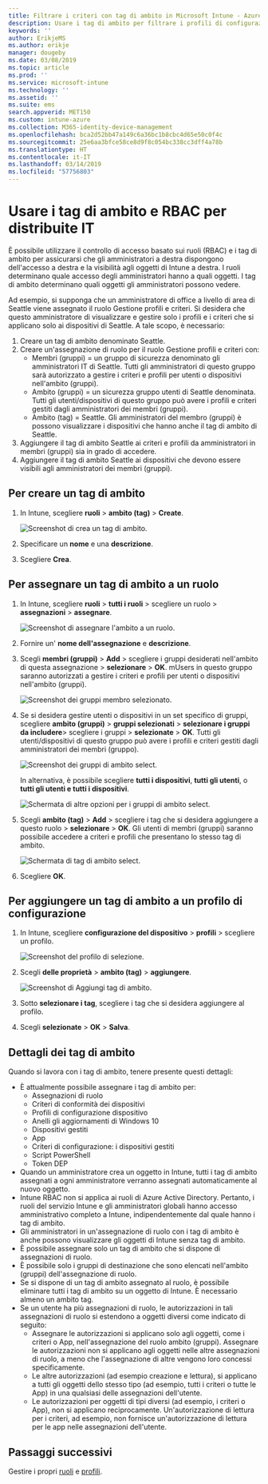 ```yaml
---
title: Filtrare i criteri con tag di ambito in Microsoft Intune - Azure | Microsoft Docs
description: Usare i tag di ambito per filtrare i profili di configurazione in base a ruoli specifici.
keywords: ''
author: ErikjeMS
ms.author: erikje
manager: dougeby
ms.date: 03/08/2019
ms.topic: article
ms.prod: ''
ms.service: microsoft-intune
ms.technology: ''
ms.assetid: ''
ms.suite: ems
search.appverid: MET150
ms.custom: intune-azure
ms.collection: M365-identity-device-management
ms.openlocfilehash: bca2d52bb47a149c6a36bc1b8cbc4d65e50c0f4c
ms.sourcegitcommit: 25e6aa3bfce58ce8d9f8c054bc338cc3dff4a78b
ms.translationtype: HT
ms.contentlocale: it-IT
ms.lasthandoff: 03/14/2019
ms.locfileid: "57756803"
---
```

# <a name="use-rbac-and-scope-tags-for-distributed-it"></a>Usare i tag di ambito e RBAC per distribuite IT

È possibile utilizzare il controllo di accesso basato sui ruoli (RBAC) e i tag di ambito per assicurarsi che gli amministratori a destra dispongono dell'accesso a destra e la visibilità agli oggetti di Intune a destra. I ruoli determinano quale accesso degli amministratori hanno a quali oggetti. I tag di ambito determinano quali oggetti gli amministratori possono vedere.

Ad esempio, si supponga che un amministratore di office a livello di area di Seattle viene assegnato il ruolo Gestione profili e criteri. Si desidera che questo amministratore di visualizzare e gestire solo i profili e i criteri che si applicano solo ai dispositivi di Seattle. A tale scopo, è necessario:

1. Creare un tag di ambito denominato Seattle.
2. Creare un'assegnazione di ruolo per il ruolo Gestione profili e criteri con: 
    - Membri (gruppi) = un gruppo di sicurezza denominato gli amministratori IT di Seattle. Tutti gli amministratori di questo gruppo sarà autorizzato a gestire i criteri e profili per utenti o dispositivi nell'ambito (gruppi).
    - Ambito (gruppi) = un sicurezza gruppo utenti di Seattle denominata. Tutti gli utenti/dispositivi di questo gruppo può avere i profili e criteri gestiti dagli amministratori dei membri (gruppi). 
    - Ambito (tag) = Seattle. Gli amministratori del membro (gruppi) è possono visualizzare i dispositivi che hanno anche il tag di ambito di Seattle.
3. Aggiungere il tag di ambito Seattle ai criteri e profili da amministratori in membri (gruppi) sia in grado di accedere.
4. Aggiungere il tag di ambito Seattle ai dispositivi che devono essere visibili agli amministratori dei membri (gruppi). 


## <a name="to-create-a-scope-tag"></a>Per creare un tag di ambito

1. In Intune, scegliere **ruoli** > **ambito (tag)** > **Create**.

    ![Screenshot di crea un tag di ambito.](./media/scope-tags/create-scope-tag.png)

2. Specificare un **nome** e una **descrizione**.
3. Scegliere **Crea**.

## <a name="to-assign-a-scope-tag-to-a-role"></a>Per assegnare un tag di ambito a un ruolo

1. In Intune, scegliere **ruoli** > **tutti i ruoli** > scegliere un ruolo > **assegnazioni** > **assegnare**.

    ![Screenshot di assegnare l'ambito a un ruolo.](./media/scope-tags/assign-scope-to-role.png)

2. Fornire un' **nome dell'assegnazione** e **descrizione**.
3. Scegli **membri (gruppi)** > **Add** > scegliere i gruppi desiderati nell'ambito di questa assegnazione > **selezionare**  >   **OK**. mUsers in questo gruppo saranno autorizzati a gestire i criteri e profili per utenti o dispositivi nell'ambito (gruppi).

    ![Screenshot dei gruppi membro selezionato.](./media/scope-tags/select-member-groups.png)

4. Se si desidera gestire utenti o dispositivi in un set specifico di gruppi, scegliere **ambito (gruppi)** > **gruppi selezionati** > **selezionare i gruppi da includere**> scegliere i gruppi > **selezionate** > **OK**. Tutti gli utenti/dispositivi di questo gruppo può avere i profili e criteri gestiti dagli amministratori dei membri (gruppo).

    ![Screenshot dei gruppi di ambito select.](./media/scope-tags/select-scope-groups.png)

    In alternativa, è possibile scegliere **tutti i dispositivi**, **tutti gli utenti**, o **tutti gli utenti e tutti i dispositivi**.

    ![Schermata di altre opzioni per i gruppi di ambito select.](./media/scope-tags/scope-group-other-options.png)
    
5. Scegli **ambito (tag)** > **Add** > scegliere i tag che si desidera aggiungere a questo ruolo > **selezionare** > **OK**. Gli utenti di membri (gruppi) saranno possibile accedere a criteri e profili che presentano lo stesso tag di ambito.

    ![Schermata di tag di ambito select.](./media/scope-tags/select-scope-tags.png)

6. Scegliere **OK**. 

## <a name="to-add-a-scope-tag-to-a-configuration-profile"></a>Per aggiungere un tag di ambito a un profilo di configurazione
1. In Intune, scegliere **configurazione del dispositivo** > **profili** > scegliere un profilo.

    ![Screenshot del profilo di selezione.](./media/scope-tags/choose-profile.png)

2. Scegli **delle proprietà** > **ambito (tag)** > **aggiungere**.

    ![Screenshot di Aggiungi tag di ambito.](./media/scope-tags/add-scope-tags.png)

3. Sotto **selezionare i tag**, scegliere i tag che si desidera aggiungere al profilo.
4. Scegli **selezionate** > **OK** > **Salva**.

## <a name="scope-tag-details"></a>Dettagli dei tag di ambito
Quando si lavora con i tag di ambito, tenere presente questi dettagli:

- È attualmente possibile assegnare i tag di ambito per:
    - Assegnazioni di ruolo
    - Criteri di conformità dei dispositivi
    - Profili di configurazione dispositivo
    - Anelli gli aggiornamenti di Windows 10
    - Dispositivi gestiti
    - App
    - Criteri di configurazione: i dispositivi gestiti
    - Script PowerShell
    - Token DEP
- Quando un amministratore crea un oggetto in Intune, tutti i tag di ambito assegnati a ogni amministratore verranno assegnati automaticamente al nuovo oggetto.
- Intune RBAC non si applica ai ruoli di Azure Active Directory. Pertanto, i ruoli del servizio Intune e gli amministratori globali hanno accesso amministrativo completo a Intune, indipendentemente dal quale hanno i tag di ambito.
- Gli amministratori in un'assegnazione di ruolo con i tag di ambito è anche possono visualizzare gli oggetti di Intune senza tag di ambito.
- È possibile assegnare solo un tag di ambito che si dispone di assegnazioni di ruolo.
- È possibile solo i gruppi di destinazione che sono elencati nell'ambito (gruppi) dell'assegnazione di ruolo.
- Se si dispone di un tag di ambito assegnato al ruolo, è possibile eliminare tutti i tag di ambito su un oggetto di Intune. È necessario almeno un ambito tag.
- Se un utente ha più assegnazioni di ruolo, le autorizzazioni in tali assegnazioni di ruolo si estendono a oggetti diversi come indicato di seguito:
    - Assegnare le autorizzazioni si applicano solo agli oggetti, come i criteri o App, nell'assegnazione del ruolo ambito (gruppi). Assegnare le autorizzazioni non si applicano agli oggetti nelle altre assegnazioni di ruolo, a meno che l'assegnazione di altre vengono loro concessi specificamente.
    - Le altre autorizzazioni (ad esempio creazione e lettura), si applicano a tutti gli oggetti dello stesso tipo (ad esempio, tutti i criteri o tutte le App) in una qualsiasi delle assegnazioni dell'utente.
    - Le autorizzazioni per oggetti di tipi diversi (ad esempio, i criteri o App), non si applicano reciprocamente. Un'autorizzazione di lettura per i criteri, ad esempio, non fornisce un'autorizzazione di lettura per le app nelle assegnazioni dell'utente.





## <a name="next-steps"></a>Passaggi successivi

Gestire i propri [ruoli](role-based-access-control.md) e [profili](device-profile-assign.md).
